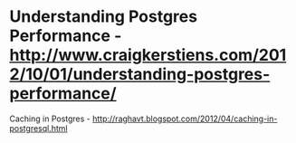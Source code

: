 Understanding Postgres Performance - http://www.craigkerstiens.com/2012/10/01/understanding-postgres-performance/
===============================
Caching in Postgres - http://raghavt.blogspot.com/2012/04/caching-in-postgresql.html

